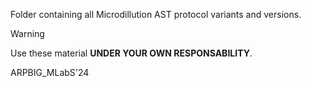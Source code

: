 Folder containing all Microdillution AST protocol variants and versions.

> [!WARNING]
> Use these material **UNDER YOUR OWN RESPONSABILITY**.


 ARPBIG_MLabS'24
